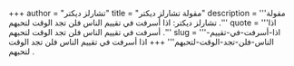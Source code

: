 +++
author = "تشارلز ديكتر"
title = "مقولة تشارلز ديكتر"
description = '''مقولة تشارلز ديكتر: اذا أسرفت في تقييم الناس فلن تجد الوقت لتحبهم .'''
quote = '''اذا أسرفت في تقييم الناس فلن تجد الوقت لتحبهم .'''
slug = '''اذا-أسرفت-في-تقييم-الناس-فلن-تجد-الوقت-لتحبهم'''
+++
اذا أسرفت في تقييم الناس فلن تجد الوقت لتحبهم .
